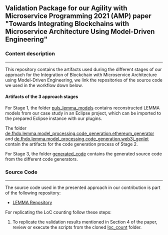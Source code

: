## Validation Package for our Agility with Microservice Programming 2021 (AMP) paper "Towards Integrating Blockchains with Microservice Architecture Using Model-Driven Engineering"
### Content description
---
This repository contains the artifacts used during the different stages of our approach for the Integration of Blockchain with Microservice Architecture using Model-Driven Engineering, we link the repositories of the source code we used in the workflow down below. 

#### Artifacts of the 3 approach stages
For Stage 1, the folder [puls_lemma_models](https://github.com/SeelabFhdo/xp2021/tree/master/puls_lemma_models) contains reconstructed LEMMA models from our case study in an Eclipse project, which can be imported to the prepared Eclipse instance with our plugins. 

The folder [de.fhdo.lemma.model_processing.code_generation.ethereum_generator](https://github.com/SeelabFhdo/xp2021/tree/master/de.fhdo.lemma.model_processing.code_generation.ethereum_generator) and [de.fhdo.lemma.model_processing.code_generation.web3j_genlet](https://github.com/SeelabFhdo/xp2021/tree/master/de.fhdo.lemma.model_processing.code_generation.web3j_genlet) contain the artifacts for the code generation process of Stage 2. 

For Stage 3, the folder [generated_code](https://github.com/SeelabFhdo/xp2021/tree/master/generated_code) contains the generated source code from the different code generators. 

### Source Code
---
The source code used in the presented approach in our contribution is part of the following repository:
- [LEMMA Repository](https://github.com/SeelabFhdo/lemma)

For replicating the LoC counting follow these steps:
1. To replicate the validation results mentioned in Section 4 of the paper, review or execute the scripts from the cloned [loc_count](https://github.com/SeelabFhdo/SN2021/tree/master/loc_count) folder. 